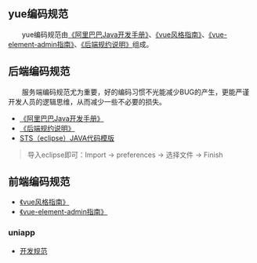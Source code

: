 ## yue编码规范
　　yue编码规范由[《阿里巴巴Java开发手册》](_media/阿里巴巴Java开发手册_v1.4.0_详尽版.pdf)、[《vue风格指南》](https://cn.vuejs.org/v2/style-guide/)、[《vue-element-admin指南》](https://panjiachen.gitee.io/vue-element-admin-site/zh/guide/)、[《后端规约说明》](yue-规约-后端规约说明.md#后端规约说明)组成。

## 后端编码规范
　　服务端编码规范尤为重要，好的编码习惯不光能减少BUG的产生，更能严谨开发人员的逻辑思维，从而减少一些不必要的损失。<br>

- [《阿里巴巴Java开发手册》](http://suo.im/4tsCsN)
- [《后端规约说明》](yue-规约-后端规约说明.md#后端规约说明)
- [STS（eclipse）JAVA代码模版](https://gitee.com/yl-yue/yue-library/raw/master/docs/_media/STS配置.epf)

> 导入eclipse即可：Import -> preferences -> 选择文件 -> Finish <br>

## 前端编码规范

- [《vue风格指南》](https://cn.vuejs.org/v2/style-guide/)
- [《vue-element-admin指南》](https://panjiachen.gitee.io/vue-element-admin-site/zh/guide/)

### uniapp
- [开发规范](https://uniapp.dcloud.io/frame)